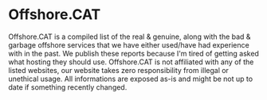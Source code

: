 # Offshore.CAT
Offshore.CAT is a compiled list of the real &amp; genuine, along with the bad &amp; garbage offshore services that we have either used/have had experience with in the past. We publish these reports because I'm tired of getting asked what hosting they should use. Offshore.CAT is not affiliated with any of the listed websites, our website takes zero responsibility from illegal or unethical usage. All informations are exposed as-is and might be not up to date if something recently changed.

